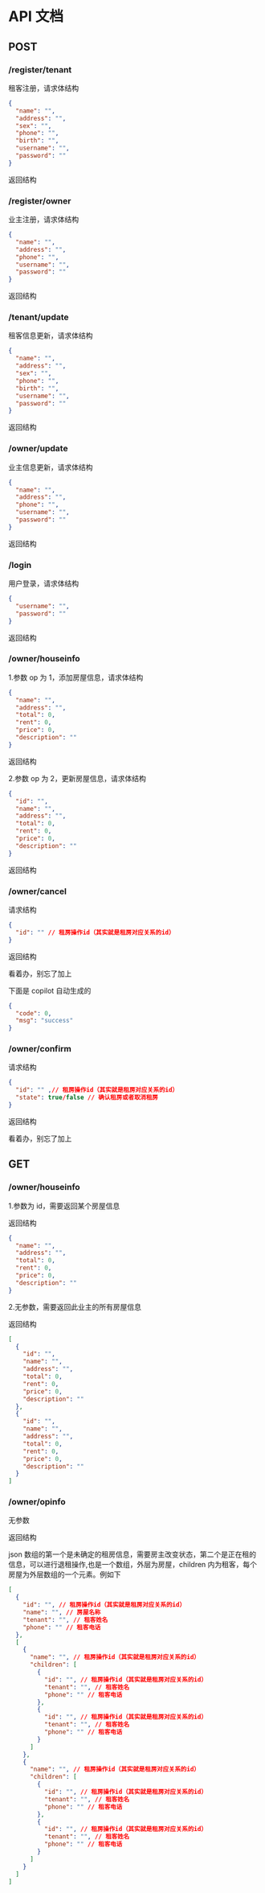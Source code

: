 # API 文档

## POST

### /register/tenant

租客注册，请求体结构

```json
{
  "name": "",
  "address": "",
  "sex": "",
  "phone": "",
  "birth": "",
  "username": "",
  "password": ""
}
```

返回结构

### /register/owner

业主注册，请求体结构

```json
{
  "name": "",
  "address": "",
  "phone": "",
  "username": "",
  "password": ""
}
```

返回结构

### /tenant/update

租客信息更新，请求体结构

```json
{
  "name": "",
  "address": "",
  "sex": "",
  "phone": "",
  "birth": "",
  "username": "",
  "password": ""
}
```

返回结构

### /owner/update

业主信息更新，请求体结构

```json
{
  "name": "",
  "address": "",
  "phone": "",
  "username": "",
  "password": ""
}
```

返回结构

### /login

用户登录，请求体结构

```json
{
  "username": "",
  "password": ""
}
```

返回结构

### /owner/houseinfo

1.参数 op 为 1，添加房屋信息，请求体结构

```json
{
  "name": "",
  "address": "",
  "total": 0,
  "rent": 0,
  "price": 0,
  "description": ""
}
```

返回结构

2.参数 op 为 2，更新房屋信息，请求体结构

```json
{
  "id": "",
  "name": "",
  "address": "",
  "total": 0,
  "rent": 0,
  "price": 0,
  "description": ""
}
```

返回结构

### /owner/cancel

请求结构

```json
{
  "id": "" // 租房操作id（其实就是租房对应关系的id）
}
```

返回结构

看着办，别忘了加上

下面是 copilot 自动生成的

```json
{
  "code": 0,
  "msg": "success"
}
```

### /owner/confirm

请求结构

```json
{
  "id": "" ,// 租房操作id（其实就是租房对应关系的id）
  "state": true/false // 确认租房或者取消租房
}
```

返回结构

看着办，别忘了加上

## GET

### /owner/houseinfo

1.参数为 id，需要返回某个房屋信息

返回结构

```json
{
  "name": "",
  "address": "",
  "total": 0,
  "rent": 0,
  "price": 0,
  "description": ""
}
```

2.无参数，需要返回此业主的所有房屋信息

返回结构

```json
[
  {
    "id": "",
    "name": "",
    "address": "",
    "total": 0,
    "rent": 0,
    "price": 0,
    "description": ""
  },
  {
    "id": "",
    "name": "",
    "address": "",
    "total": 0,
    "rent": 0,
    "price": 0,
    "description": ""
  }
]
```

### /owner/opinfo

无参数

返回结构

json 数组的第一个是未确定的租房信息，需要房主改变状态，第二个是正在租的信息，可以进行退租操作,也是一个数组，外层为房屋，children 内为租客，每个房屋为外层数组的一个元素。例如下

```json
[
  {
    "id": "", // 租房操作id（其实就是租房对应关系的id）
    "name": "", // 房屋名称
    "tenant": "", // 租客姓名
    "phone": "" // 租客电话
  },
  [
    {
      "name": "", // 租房操作id（其实就是租房对应关系的id）
      "children": [
        {
          "id": "", // 租房操作id（其实就是租房对应关系的id）
          "tenant": "", // 租客姓名
          "phone": "" // 租客电话
        },
        {
          "id": "", // 租房操作id（其实就是租房对应关系的id）
          "tenant": "", // 租客姓名
          "phone": "" // 租客电话
        }
      ]
    },
    {
      "name": "", // 租房操作id（其实就是租房对应关系的id）
      "children": [
        {
          "id": "", // 租房操作id（其实就是租房对应关系的id）
          "tenant": "", // 租客姓名
          "phone": "" // 租客电话
        },
        {
          "id": "", // 租房操作id（其实就是租房对应关系的id）
          "tenant": "", // 租客姓名
          "phone": "" // 租客电话
        }
      ]
    }
  ]
]
```

